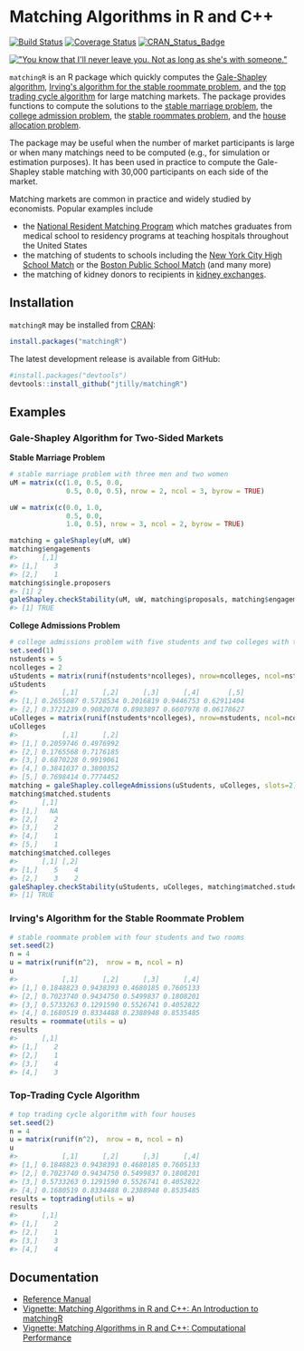 Matching Algorithms in R and C++
===============
[![Build Status](https://travis-ci.org/jtilly/matchingR.png)](https://travis-ci.org/jtilly/matchingR) 
[![Coverage Status](https://coveralls.io/repos/jtilly/matchingR/badge.svg?branch=master)](https://coveralls.io/r/jtilly/matchingR?branch=master)
[![CRAN_Status_Badge](http://www.r-pkg.org/badges/version/matchingR)](http://cran.r-project.org/package=matchingR)


[!["You know that I'll never leave you. Not as long as she's with someone."](http://imgs.xkcd.com/comics/all_the_girls.png)](http://xkcd.com/770/ "You know that I'll never leave you. Not as long as she's with someone.")


`matchingR` is an R package which quickly computes the [Gale-Shapley algorithm](http://www.jstor.org/stable/2312726), [Irving's algorithm for the stable roommate problem](http://www.sciencedirect.com/science/article/pii/0196677485900331), and the [top trading cycle algorithm](http://pareto.uab.es/jmasso/pdf/ShapleyScarfJME1974.pdf) for large matching markets. The package provides functions to compute the solutions to the
  [stable marriage problem](http://en.wikipedia.org/wiki/Stable_matching), the
  [college admission problem](http://en.wikipedia.org/wiki/Hospital_resident), the
  [stable roommates problem](http://en.wikipedia.org/wiki/Stable_roommates_problem), and the
  [house allocation problem](http://web.stanford.edu/~niederle/HouseAllocation.pdf).
  
The package may be useful when the number of market participants is large or when many matchings need to be computed (e.g., for simulation or estimation purposes). It has been used in practice to compute the Gale-Shapley stable matching with 30,000 participants on each side of the market.

Matching markets are common in practice and widely studied by economists. Popular examples include

 * the [National Resident Matching Program](http://www.nrmp.org/) which matches graduates from medical school to residency programs at teaching hospitals throughout the United States
 * the matching of students to schools including the [New York City High School Match](http://www.jstor.org/stable/4132848) or the [Boston Public School Match](http://www.jstor.org/stable/4132849) (and many more)
 * the matching of kidney donors to recipients in [kidney exchanges](http://www.jstor.org/stable/4132851).

Installation
------------

`matchingR` may be installed from [CRAN](http://cran.r-project.org/package=matchingR):
```R
install.packages("matchingR")
```
The latest development release is available from GitHub:
```R
#install.packages("devtools")
devtools::install_github("jtilly/matchingR")
```

## Examples

### Gale-Shapley Algorithm for Two-Sided Markets

**Stable Marriage Problem**
``` r
# stable marriage problem with three men and two women
uM = matrix(c(1.0, 0.5, 0.0,
              0.5, 0.0, 0.5), nrow = 2, ncol = 3, byrow = TRUE)

uW = matrix(c(0.0, 1.0,
              0.5, 0.0,
              1.0, 0.5), nrow = 3, ncol = 2, byrow = TRUE)

matching = galeShapley(uM, uW)
matching$engagements
#>      [,1]
#> [1,]    3
#> [2,]    1
matching$single.proposers
#> [1] 2
galeShapley.checkStability(uM, uW, matching$proposals, matching$engagements)
#> [1] TRUE
```

**College Admissions Problem**
``` r
# college admissions problem with five students and two colleges with two slots each
set.seed(1)
nstudents = 5
ncolleges = 2
uStudents = matrix(runif(nstudents*ncolleges), nrow=ncolleges, ncol=nstudents)
uStudents
#>           [,1]      [,2]      [,3]      [,4]       [,5]
#> [1,] 0.2655087 0.5728534 0.2016819 0.9446753 0.62911404
#> [2,] 0.3721239 0.9082078 0.8983897 0.6607978 0.06178627
uColleges = matrix(runif(nstudents*ncolleges), nrow=nstudents, ncol=ncolleges)
uColleges
#>           [,1]      [,2]
#> [1,] 0.2059746 0.4976992
#> [2,] 0.1765568 0.7176185
#> [3,] 0.6870228 0.9919061
#> [4,] 0.3841037 0.3800352
#> [5,] 0.7698414 0.7774452
matching = galeShapley.collegeAdmissions(uStudents, uColleges, slots=2)
matching$matched.students
#>      [,1]
#> [1,]   NA
#> [2,]    2
#> [3,]    2
#> [4,]    1
#> [5,]    1
matching$matched.colleges
#>      [,1] [,2]
#> [1,]    5    4
#> [2,]    3    2
galeShapley.checkStability(uStudents, uColleges, matching$matched.students, matching$matched.colleges)
#> [1] TRUE
```

### Irving's Algorithm for the Stable Roommate Problem
``` r
# stable roommate problem with four students and two rooms
set.seed(2)
n = 4
u = matrix(runif(n^2),  nrow = n, ncol = n)
u
#>           [,1]      [,2]      [,3]      [,4]
#> [1,] 0.1848823 0.9438393 0.4680185 0.7605133
#> [2,] 0.7023740 0.9434750 0.5499837 0.1808201
#> [3,] 0.5733263 0.1291590 0.5526741 0.4052822
#> [4,] 0.1680519 0.8334488 0.2388948 0.8535485
results = roommate(utils = u)
results
#>      [,1]
#> [1,]    2
#> [2,]    1
#> [3,]    4
#> [4,]    3
```

### Top-Trading Cycle Algorithm
``` r
# top trading cycle algorithm with four houses
set.seed(2)
n = 4
u = matrix(runif(n^2),  nrow = n, ncol = n)
u
#>           [,1]      [,2]      [,3]      [,4]
#> [1,] 0.1848823 0.9438393 0.4680185 0.7605133
#> [2,] 0.7023740 0.9434750 0.5499837 0.1808201
#> [3,] 0.5733263 0.1291590 0.5526741 0.4052822
#> [4,] 0.1680519 0.8334488 0.2388948 0.8535485
results = toptrading(utils = u)
results
#>      [,1]
#> [1,]    2
#> [2,]    1
#> [3,]    3
#> [4,]    4
```

## Documentation
* [Reference Manual](https://cran.r-project.org/web/packages/matchingR/matchingR.pdf "Matching Algorithms in R and C++: Reference Manual")
* [Vignette: Matching Algorithms in R and C++: An Introduction to matchingR](https://cran.r-project.org/web/packages/matchingR/vignettes/matchingR-intro.html "Matching Algorithms in R and C++: An Introduction to matchingR")
* [Vignette: Matching Algorithms in R and C++: Computational Performance](https://cran.r-project.org/web/packages/matchingR/vignettes/matchingR-performance.html "Matching Algorithms in R and C++: Computational Performance")
